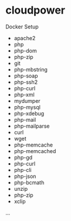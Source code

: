 # cloudpower
Docker Setup

* apache2
* php
* php-dom
* php-zip
* git
* php-mbstring
* php-soap
* php-ssh2
* php-curl
* php-xml
* mydumper
* php-mysql
* php-xdebug
* php-mail
* php-mailparse
* curl
* wget
* php-memcache
* php-memcached
* php-gd
* php-curl
* php-cli
* php-json
* php-bcmath
* unzip
* php-zip
* xclip

...
